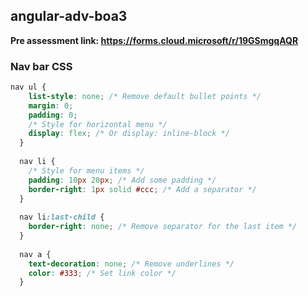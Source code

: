 ## angular-adv-boa3

**Pre assessment link:  https://forms.cloud.microsoft/r/19GSmgqAQR**

### Nav bar CSS
```CSS
nav ul {
    list-style: none; /* Remove default bullet points */
    margin: 0;
    padding: 0;
    /* Style for horizontal menu */
    display: flex; /* Or display: inline-block */
  }
  
  nav li {
    /* Style for menu items */
    padding: 10px 20px; /* Add some padding */
    border-right: 1px solid #ccc; /* Add a separator */
  }
  
  nav li:last-child {
    border-right: none; /* Remove separator for the last item */
  }
  
  nav a {
    text-decoration: none; /* Remove underlines */
    color: #333; /* Set link color */
  }
```

